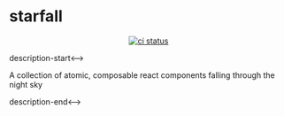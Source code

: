 # starfall

<p align="center">
  <a href="https://github.com/brianzchen/starfall/actions/workflows/build.yml">
    <img src="https://github.com/brianzchen/starfall/actions/workflows/build.yml/badge.svg" alt="ci status">
  </a>
  </a>
</p>

<!-->description-start<-->
A collection of atomic, composable react components falling through the night sky
<!-->description-end<-->

